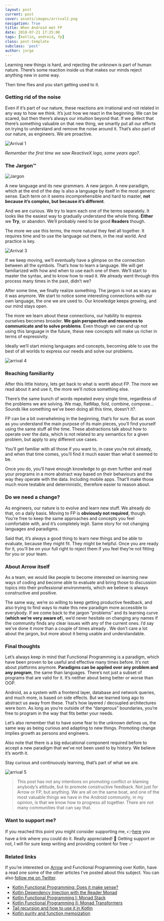 ```yaml
---
layout: post
current: post
cover: assets/images/arrival2.png
navigation: True
title: When Android met FP
date: 2018-07-21 17:25:00
tags: [kotlin, android, fp]
class: post-template
subclass: 'post'
author: jorge
---
```


Learning new things is hard, and rejecting the unknown is part of human nature. There’s some reaction inside us that makes our minds reject anything new in some way.

Then time flies and you start getting used to it.

### Getting rid of the noise

Even if it’s part of our nature, these reactions are irrational and not related in any way to how we think. It’s just how we react in the beginning. We can be scared, but then there’s always our intuition beyond that. If we detect that there’s something valuable on that new thing, we smartly put all our efforts on trying to understand and remove the noise around it. That’s also part of our nature, as engineers. We are proactive.

![Arrival 1](assets/images/arrival1.jpeg)

*Remember the first time we saw ReactiveX logo, some years ago?.*

### The Jargon™️

![Jargon](assets/images/jargon.jpeg)

A new language and its new grammars. A new jargon. A new paradigm, which at the end of the day is also a language by itself in the most generic sense. Each term on it seems incomprehensible and hard to master, **not because it’s complex, but because it’s different**.

And we are curious. We try to learn each one of the terms separately. It looks like the easiest way to gradually understand the whole thing. **Either** we **Try**, or abandon. We’ll probably need to be good **Readers** though.

The more we use this terms, the more natural they feel all together. It requires time and to use the language out there, in the real world. And practice is key.

![Arrival 3](assets/images/arrival3.jpeg)

If we keep moving, we’ll eventually have a glimpse on the connection between all the symbols. That’s how to learn a language. We will get familiarized with how and when to use each one of them. We’ll start to master the syntax, and to know how to read it. We already went through this process many times in the past, didn’t we?

After some time, we finally realize something. The jargon is not as scary as it was anymore. We start to notice some interesting connections with our own language, the one we are used to. Our knowledge keeps growing, and our mind stays open.

The more we learn about these connections, our hability to express ourselves becomes broader. **We gain perspective and resources to communicate and to solve problems**. Even though we can end up not using this language in the future, these new concepts will make us richer in terms of expressivity.

Ideally we’ll start mixing languages and concepts, becoming able to use the best of all worlds to express our needs and solve our problems.

![arrival 4](assets/images/arrival4.jpeg)

### Reaching familiarity

After this little history, lets get back to what is worth about FP. The more we read about it and use it, the more we’ll notice something else.

There’s the same bunch of words repeated every single time, regardless of the problems we are solving. We map, flatMap, fold, combine, compose… Sounds like something we’ve been doing all this time, doesn’t it?.

FP can be a bit overwhelming in the beginning, that’s for sure. But as soon as you understand the main purpose of its main pieces, you’ll find yourself using the same stuff all the time. These abstractions talk about how to operate over the data, which is not related to any semantics for a given problem, but apply to any different use cases.

You’ll get familiar with all those if you want to, in case you’re not already, and when that time comes, you’ll find it much easier than what it seemed to be.

Once you do, you’ll have enough knowledge to go even further and read your programs in a more abstract way based on their behaviours and the way they operate with the data. Including mobile apps. That’ll make those much more testable and deterministic, therefore easier to reason about.

### Do we need a change?

As engineers, our nature is to evolve and learn new stuff. We already do that, on a daily basis. Moving to FP is **obviously not required**, though. You’re free to keep the same approaches and concepts you feel comfortable with, and it’s completely legit. Same story for not changing languages and paradigms.

Said that, it’s always a good thing to learn new things and be able to evaluate, because they might fit. They might be helpful. Once you are ready for it, you’ll be on your full right to reject them if you feel they’re not fitting for you or your team.

### About Arrow itself

As a team, we would like people to become interested on learning new ways of coding and become able to evaluate and bring those to discussion topics into their professional environments, which we believe is always constructive and positive.

The same way, we’re so willing to keep getting productive feedback, and also trying to find ways to make this new paradigm more accessible to everybody. If we come back to the jargon “problems” and its learning curve (**which we’re very aware of**), we’d never hesitate on changing any names if the community finds any clear issues with any of the current ones. I’d say we’ve done it more than a couple of times already . We don’t care a lot about the jargon, but more about it being usable and understandable.

### Final thoughts

Let’s always keep in mind that Functional Programming is a paradigm, which have been proven to be useful and effective many times before. It’s not about platforms anymore. **Paradigms can be applied over any problem and any program**, the same than languages. There’s not just a subset of programs that are valid for it. It’s neither about being better or worse than OOP.

Android, as a system with a frontend layer, database and network queries, and much more, is based on side effects. But we learned long ago to abstract us away from these. That’s how layered / decoupled architectures were born. As long as you’re outside of the “dangerous” boundaries, you’re free to program in the way that fits better your needs.

Let’s also remember that to have some fear to the unknown defines us, the same way as being curious and adapting to new things. Promoting change implies growth as persons and engineers.

Also note that there is a big educational component required before to accept a new paradigm that we’ve not been used to by history. We believe it’s worth it.

Stay curious and continuously learning, that’s part of what we are.

![arrival 5](assets/images/arrival5.jpeg)

> This post has not any intentions on promoting conflict or blaming anybody’s attitude, but to promote constructive feedback. Not just for Arrow or FP, but anything. We are all on the same boat, and one of the most valuable things we have in the Android community, in my opinion, is that we know how to progress all together. There are not many communities that can say that.

### Want to support me?

If you reached this point you might consider supporting me, 👉[here](https://paypal.me/jorgecastilloprz) you have a link where you could do it. Really appreciated! 🤗 Getting support or not, I will for sure keep writing and providing content for free ✅

### Related links

If you’re interested on [Arrow](https://arrow-kt.io) and Functional Programming over Kotlin, have a read one some of the other articles I’ve posted about this subject. You can also [follow me on Twitter](https://twitter.com/JorgeCastilloPR).

* [Kotlin Functional Programming: Does it make sense?](https://jorgecastilloprz.github.io/kotlin-fp-does-it-make-sense)
* [Kotlin Dependency Injection with the Reader Monad](https://jorgecastilloprz.github.io/kotlin-dependency-injection-with-the-reader-monad)
* [Kotlin Functional Programming I: Monad Stack](https://jorgecastilloprz.github.io/kotlin-fp-1-monad-stack)
* [Kotlin Functional Programming II: Monad Transformers](https://jorgecastilloprz.github.io/kotlin-fp-2-monad-transformers)
* [Tail recursion and how to use it in Kotlin](https://jorgecastilloprz.github.io/tail-recursion-and-how-to-use-it-in-kotlin)
* [Kotlin purity and function memoization](https://jorgecastilloprz.github.io/kotlin-purity-and-function-memoization)
